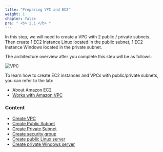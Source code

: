 ```yaml
---
title: "Preparing VPC and EC2"
weight: 1
chapter: false
pre: " <b> 2.1 </b> "
---
```


In this step, we will need to create a VPC with 2 public / private subnets. Then create 1 EC2 Instance Linux located in the public subnet, 1 EC2 Instance Windows located in the private subnet.

The architecture overview after you complete this step will be as follows:

![VPC](/images/arc-01.png)

To learn how to create EC2 instances and VPCs with public/private subnets, you can refer to the lab:

- [About Amazon EC2](https://000004.awsstudygroup.com/en/)
- [Works with Amazon VPC](https://000003.awsstudygroup.com/en/)

### Content

- [Create VPC](2.1.1-createvpc/)
- [Create Public Subnet](2.1.2-createpublicsubnet/)
- [Create Private Subnet](2.1.3-createprivatesubnet/)
- [Create security group](2.1.4-createsecgroup/)
- [Create public Linux server](2.1.5-createec2linux/)
- [Create private Windows server](2.1.6-createec2windows/)
